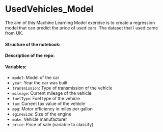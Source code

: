# UsedVehicles_Model
The aim of this Machine Learning Model exercise is to create a regression model that can predict the price of used cars. The dataset that I used came from UK.

#### Structure of the notebook:


#### Description of the repo:


#### Variables:
* `model`: Model of the car
* `year`: Year the car was built
* `transmission`: Type of transmission of the vehicle
* `mileage`: Current mileage of the vehicle
* `fuelType`: Fuel type of the vehicle
* `tax`: Current tax value of the vehicle
* `mpg`: Motor efficiency in miles per gallon
* `egineSize`: Size of the engine
* `make`: Vehicle manufacturer
* `price`: Price of sale (variable to classify)